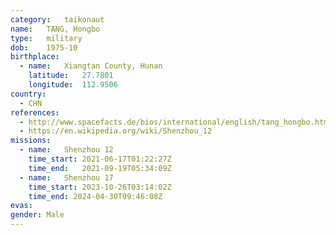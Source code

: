 ```yaml
---
category:	taikonaut
name:	TANG, Hongbo
type:	military
dob:	1975-10
birthplace:
  - name:	Xiangtan County, Hunan
    latitude:	27.7801
    longitude:	112.9506
country:
  - CHN
references:
  - http://www.spacefacts.de/bios/international/english/tang_hongbo.htm
  - https://en.wikipedia.org/wiki/Shenzhou_12
missions:
  - name:	Shenzhou 12
    time_start:	2021-06-17T01:22:27Z
    time_end:   2021-09-19T05:34:09Z
  - name:	Shenzhou 17
    time_start:	2023-10-26T03:14:02Z
    time_end: 2024-04-30T09:46:08Z
evas:
gender:	Male
---
```

